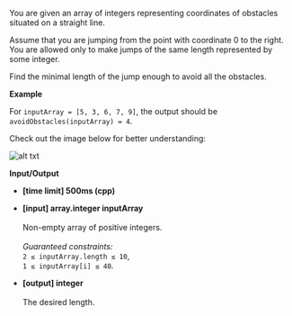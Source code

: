 You are given an array of integers representing coordinates of obstacles situated on a straight line.

Assume that you are jumping from the point with coordinate 0 to the right. You are allowed only to make jumps of the same length represented by some integer.

Find the minimal length of the jump enough to avoid all the obstacles.

__Example__

For `inputArray = [5, 3, 6, 7, 9]`, the output should be<br>
`avoidObstacles(inputArray) = 4`.

Check out the image below for better understanding:

![alt txt](https://github.com/Lintik/CodeFights-Arcade/blob/master/Intro/Island%20of%20Knowledge/avoidObstacles/example.png)

__Input/Output__

+ __[time limit] 500ms (cpp)__

+ __[input] array.integer inputArray__<br><br>Non-empty array of positive integers.<br><br>_Guaranteed constraints:_<br>`2 ≤ inputArray.length ≤ 10`,<br>`1 ≤ inputArray[i] ≤ 40`.

+ __[output] integer__<br><br>The desired length.
